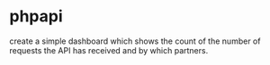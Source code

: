 # phpapi
create a simple dashboard which shows the count of the number of requests the API has received and by which partners.